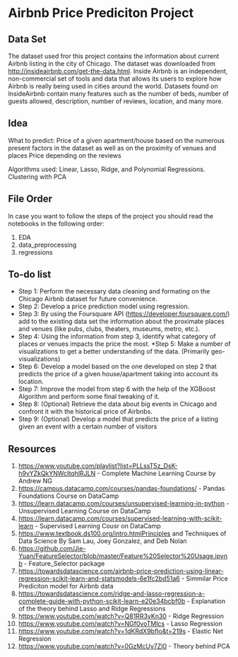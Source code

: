 # Airbnb Price Prediciton Project 

## Data Set
The dataset used fror this project contains the information about current Airbnb listing in the city of Chicago. The dataset was downloaded from http://insideairbnb.com/get-the-data.html. 
Inside Airbnb is an independent, non-commercial set of tools and data that allows its users to explore how Airbnb is really being used in cities around the world. Datasets found on InsideAirbnb contain many features such as the number of beds, number of guests allowed, description, number of reviews, location, and many more.

## Idea
What to predict:
Price of a given apartment/house based on the numerous present factors in the dataset as well as on the proximity of venues and places Price depending on the reviews 

Algorithms used: 
Linear, Lasso, Ridge, and Polynomial Regressions. 
Clustering with PCA 

## File Order 
In case you want to follow the steps of the project you should read the notebooks in the following order:
1) EDA
2) data_preprocessing 
3) regressions


## To-do list

* Step 1: Perform the necessary data cleaning and formating on the Chicago Airbnb dataset for future convenience. 
* Step 2: Develop a price prediction model using regression.
* Step 3: By using the Foursquare API (https://developer.foursquare.com/) add to the existing data set the information about the proximate places and venues (like pubs, clubs, theaters, museums, metro, etc.).
* Step 4: Using the information from step 3, identify what category of places or venues impacts the price the most. 
*Step 5: Make a number of visualizations to get a better understanding of the data. (Primarily geo-visualizations)
* Step 6: Develop a model based on the one developed on step 2 that predicts the price of a given house/apartment taking into account its location. 
* Step 7: Improve the model from step 6 with the help of the XGBoost Algorithm and perform some final tweaking of it. 
* Step 8: (Optional) Retrieve the data about big events in Chicago and confront it with the historical price of Airbnbs. 
* Step 9: (Optional) Develop a model that predicts the price of a listing given an event with a certain number of visitors 

## Resources 
1) https://www.youtube.com/playlist?list=PLLssT5z_DsK-h9vYZkQkYNWcItqhlRJLN - Complete Machine Learning Course by Andrew NG  
2) https://campus.datacamp.com/courses/pandas-foundations/ - Pandas Foundations Course on DataCamp
3) https://learn.datacamp.com/courses/unsupervised-learning-in-python - Unsupervised Learning Course on DataCamp 
4) https://learn.datacamp.com/courses/supervised-learning-with-scikit-learn - Supervised Learning Cousr on DataCamp
5) https://www.textbook.ds100.org/intro.htmlPrinciples and Techniques of Data Science By Sam Lau, Joey Gonzalez, and Deb Nolan 
6) https://github.com/Jie-Yuan/FeatureSelector/blob/master/Feature%20Selector%20Usage.ipynb - Feature_Selector package 
7) https://towardsdatascience.com/airbnb-price-prediction-using-linear-regression-scikit-learn-and-statsmodels-6e1fc2bd51a6 - Simmilar Price Prediciton model for Airbnb data 
8) https://towardsdatascience.com/ridge-and-lasso-regression-a-complete-guide-with-python-scikit-learn-e20e34bcbf0b - Explanation of the theory behind Lasso and Ridge Regressions
9) https://www.youtube.com/watch?v=Q81RR3yKn30 - Ridge Regression 
10) https://www.youtube.com/watch?v=NGf0voTMlcs - Lasso Regression 
11) https://www.youtube.com/watch?v=1dKRdX9bfIo&t=219s - Elastic Net Regression  
12) https://www.youtube.com/watch?v=0GzMcUy7ZI0 - Theory behind PCA 

